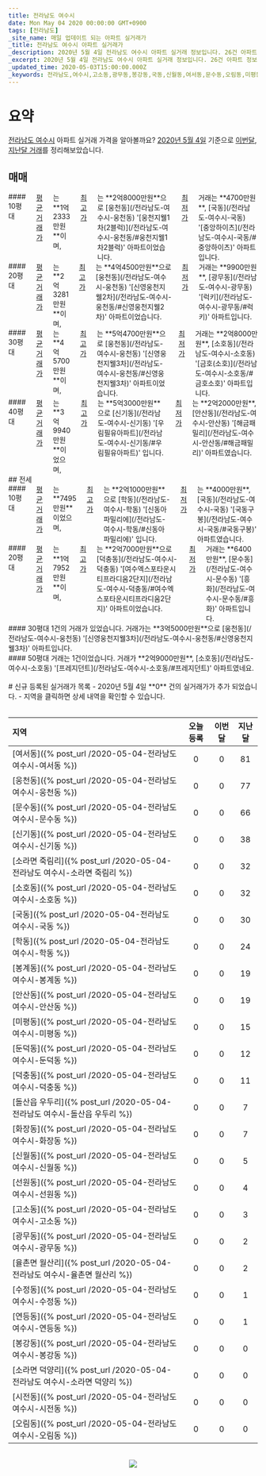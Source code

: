 ```yaml
---
title: 전라남도 여수시
date: Mon May 04 2020 00:00:00 GMT+0900
tags: [전라남도]
_site_name: 매일 업데이트 되는 아파트 실거래가
_title: 전라남도 여수시 아파트 실거래가
_description: 2020년 5월 4일 전라남도 여수시 아파트 실거래 정보입니다. 26건 아파트 정보가 있습니다.
_excerpt: 2020년 5월 4일 전라남도 여수시 아파트 실거래 정보입니다. 26건 아파트 정보가 있습니다.
_updated_time: 2020-05-03T15:00:00.000Z
_keywords: 전라남도,여수시,고소동,광무동,봉강동,국동,신월동,여서동,문수동,오림동,미평동,둔덕동,덕충동,학동,안산동,소호동,시전동,신기동,웅천동,선원동,화장동,봉계동,돌산읍 우두리,소라면 죽림리,소라면 덕양리,율촌면 월산리,수정동,연등동
---
```



# 요약
<ins>전라남도 여수시</ins> 아파트 실거래 가격을 알아볼까요? <ins>2020년 5월 4일</ins> 기준으로 <ins>이번달, 지난달 거래</ins>를 정리해보았습니다.

## 매매
<div class="container">
<div class="six columns" markdown="1">
#### 10평대
<ins>평균 거래가</ins>는 **1억2333만원**이며, <ins>최고가</ins>는 **2억8000만원**으로 [웅천동](/전라남도-여수시-웅천동) '[웅천지웰1차(2블럭)](/전라남도-여수시-웅천동/#웅천지웰1차2블럭)' 아파트이었습니다. <ins>최저가</ins> 거래는 **4700만원**, [국동](/전라남도-여수시-국동) '[중앙하이츠](/전라남도-여수시-국동/#중앙하이츠)' 아파트입니다.
</div>
<div class="six columns" markdown="1">
#### 20평대
<ins>평균 거래가</ins>는 **2억3281만원**이며, <ins>최고가</ins>는 **4억4500만원**으로 [웅천동](/전라남도-여수시-웅천동) '[신영웅천지웰2차](/전라남도-여수시-웅천동/#신영웅천지웰2차)' 아파트이었습니다. <ins>최저가</ins> 거래는 **9900만원**, [광무동](/전라남도-여수시-광무동) '[럭키](/전라남도-여수시-광무동/#럭키)' 아파트입니다.
</div>
</div>
<div class="container">
<div class="six columns" markdown="1">
#### 30평대
<ins>평균 거래가</ins>는 **4억5700만원**이며, <ins>최고가</ins>는 **5억4700만원**으로 [웅천동](/전라남도-여수시-웅천동) '[신영웅천지웰3차](/전라남도-여수시-웅천동/#신영웅천지웰3차)' 아파트이었습니다. <ins>최저가</ins> 거래는 **2억8000만원**, [소호동](/전라남도-여수시-소호동) '[금호(소호)](/전라남도-여수시-소호동/#금호소호)' 아파트입니다.
</div>
<div class="six columns" markdown="1">
#### 40평대
<ins>평균 거래가</ins>는 **3억9940만원**이었으며, <ins>최고가</ins>는 **5억3000만원**으로 [신기동](/전라남도-여수시-신기동) '[우림필유아파트](/전라남도-여수시-신기동/#우림필유아파트)' 입니다. <ins>최저가</ins>는 **2억2000만원**, [안산동](/전라남도-여수시-안산동) '[해금패밀리](/전라남도-여수시-안산동/#해금패밀리)' 아파트였습니다.
</div>
</div>
## 전세
<div class="container">
<div class="six columns" markdown="1">
#### 10평대
<ins>평균 거래가</ins>는 **7495만원**이었으며, <ins>최고가</ins>는 **2억1000만원**으로 [학동](/전라남도-여수시-학동) '[신동아파밀리에](/전라남도-여수시-학동/#신동아파밀리에)' 입니다. <ins>최저가</ins>는 **4000만원**, [국동](/전라남도-여수시-국동) '[국동구봉](/전라남도-여수시-국동/#국동구봉)' 아파트였습니다.
</div>
<div class="six columns" markdown="1">
#### 20평대
<ins>평균 거래가</ins>는 **1억7952만원**이며, <ins>최고가</ins>는 **2억7000만원**으로 [덕충동](/전라남도-여수시-덕충동) '[여수엑스포타운시티프라디움2단지](/전라남도-여수시-덕충동/#여수엑스포타운시티프라디움2단지)' 아파트이었습니다. <ins>최저가</ins> 거래는 **6400만원**, [문수동](/전라남도-여수시-문수동) '[흥화](/전라남도-여수시-문수동/#흥화)' 아파트입니다.
</div>
</div>
<div class="container">
<div class="six columns" markdown="1">
#### 30평대
1건의 거래가 있었습니다. 거래가는 **3억5000만원**으로 [웅천동](/전라남도-여수시-웅천동) '[신영웅천지웰3차](/전라남도-여수시-웅천동/#신영웅천지웰3차)' 아파트입니다.
</div>
<div class="six columns" markdown="1">
#### 50평대
거래는 1건이었습니다. 거래가 **2억9000만원**, [소호동](/전라남도-여수시-소호동) '[프레지던트](/전라남도-여수시-소호동/#프레지던트)' 아파트였네요.
</div>
</div>


<br>
# 신규 등록된 실거래가 목록
- 2020년 5월 4일 **0** 건의 실거래가가 추가 되었습니다.
- 지역을 클릭하면 상세 내역을 확인할 수 있습니다.
<br><br>

| 지역 | 오늘 등록 | 이번달 | 지난달 |
|:---|:---:|:---:|:---:|
| [여서동]({% post_url /2020-05-04-전라남도 여수시-여서동 %}) | 0 | 0 | 81|
| [웅천동]({% post_url /2020-05-04-전라남도 여수시-웅천동 %}) | 0 | 0 | 77|
| [문수동]({% post_url /2020-05-04-전라남도 여수시-문수동 %}) | 0 | 0 | 66|
| [신기동]({% post_url /2020-05-04-전라남도 여수시-신기동 %}) | 0 | 0 | 38|
| [소라면 죽림리]({% post_url /2020-05-04-전라남도 여수시-소라면 죽림리 %}) | 0 | 0 | 32|
| [소호동]({% post_url /2020-05-04-전라남도 여수시-소호동 %}) | 0 | 0 | 32|
| [국동]({% post_url /2020-05-04-전라남도 여수시-국동 %}) | 0 | 0 | 30|
| [학동]({% post_url /2020-05-04-전라남도 여수시-학동 %}) | 0 | 0 | 24|
| [봉계동]({% post_url /2020-05-04-전라남도 여수시-봉계동 %}) | 0 | 0 | 19|
| [안산동]({% post_url /2020-05-04-전라남도 여수시-안산동 %}) | 0 | 0 | 19|
| [미평동]({% post_url /2020-05-04-전라남도 여수시-미평동 %}) | 0 | 0 | 15|
| [둔덕동]({% post_url /2020-05-04-전라남도 여수시-둔덕동 %}) | 0 | 0 | 12|
| [덕충동]({% post_url /2020-05-04-전라남도 여수시-덕충동 %}) | 0 | 0 | 11|
| [돌산읍 우두리]({% post_url /2020-05-04-전라남도 여수시-돌산읍 우두리 %}) | 0 | 0 | 7|
| [화장동]({% post_url /2020-05-04-전라남도 여수시-화장동 %}) | 0 | 0 | 7|
| [신월동]({% post_url /2020-05-04-전라남도 여수시-신월동 %}) | 0 | 0 | 5|
| [선원동]({% post_url /2020-05-04-전라남도 여수시-선원동 %}) | 0 | 0 | 4|
| [고소동]({% post_url /2020-05-04-전라남도 여수시-고소동 %}) | 0 | 0 | 3|
| [광무동]({% post_url /2020-05-04-전라남도 여수시-광무동 %}) | 0 | 0 | 2|
| [율촌면 월산리]({% post_url /2020-05-04-전라남도 여수시-율촌면 월산리 %}) | 0 | 0 | 2|
| [수정동]({% post_url /2020-05-04-전라남도 여수시-수정동 %}) | 0 | 0 | 1|
| [연등동]({% post_url /2020-05-04-전라남도 여수시-연등동 %}) | 0 | 0 | 1|
| [봉강동]({% post_url /2020-05-04-전라남도 여수시-봉강동 %}) | 0 | 0 | 0|
| [소라면 덕양리]({% post_url /2020-05-04-전라남도 여수시-소라면 덕양리 %}) | 0 | 0 | 0|
| [시전동]({% post_url /2020-05-04-전라남도 여수시-시전동 %}) | 0 | 0 | 0|
| [오림동]({% post_url /2020-05-04-전라남도 여수시-오림동 %}) | 0 | 0 | 0|

<p align="center"><br><img src="https://via.placeholder.com/700x120"><br></p>
